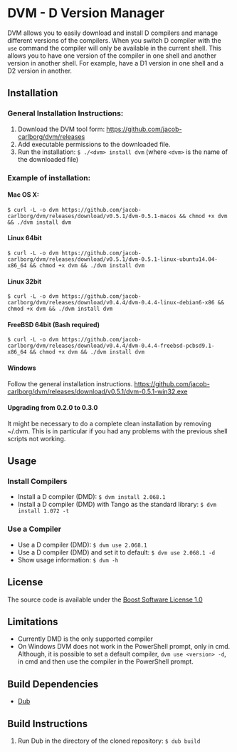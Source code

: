 # DVM - D Version Manager

DVM allows you to easily download and install D compilers and manage different versions of the
compilers. When you switch D compiler with the `use` command the compiler will only be
available in the current shell. This allows you to have one version of the compiler in one
shell and another version in another shell. For example, have a D1 version in one shell and a
D2 version in another.

## Installation

### General Installation Instructions:

1. Download the DVM tool form: https://github.com/jacob-carlborg/dvm/releases
2. Add executable permissions to the downloaded file.
3. Run the installation: `$ ./<dvm> install dvm` (where `<dvm>` is the name of the downloaded file)

### Example of installation:

#### Mac OS X:

    $ curl -L -o dvm https://github.com/jacob-carlborg/dvm/releases/download/v0.5.1/dvm-0.5.1-macos && chmod +x dvm && ./dvm install dvm

#### Linux 64bit

    $ curl -L -o dvm https://github.com/jacob-carlborg/dvm/releases/download/v0.5.1/dvm-0.5.1-linux-ubuntu14.04-x86_64 && chmod +x dvm && ./dvm install dvm

#### Linux 32bit

    $ curl -L -o dvm https://github.com/jacob-carlborg/dvm/releases/download/v0.4.4/dvm-0.4.4-linux-debian6-x86 && chmod +x dvm && ./dvm install dvm

#### FreeBSD 64bit (Bash required)

    $ curl -L -o dvm https://github.com/jacob-carlborg/dvm/releases/download/v0.4.4/dvm-0.4.4-freebsd-pcbsd9.1-x86_64 && chmod +x dvm && ./dvm install dvm

#### Windows

Follow the general installation instructions.
https://github.com/jacob-carlborg/dvm/releases/download/v0.5.1/dvm-0.5.1-win32.exe

#### Upgrading from 0.2.0 to 0.3.0

It might be necessary to do a complete clean installation by removing ~/.dvm. This is in
particular if you had any problems with the previous shell scripts not working.

## Usage

### Install Compilers

* Install a D compiler (DMD): `$ dvm install 2.068.1`
* Install a D compiler (DMD) with Tango as the standard library: `$ dvm install 1.072 -t`

### Use a Compiler

* Use a D compiler (DMD): `$ dvm use 2.068.1`
* Use a D compiler (DMD) and set it to default: `$ dvm use 2.068.1 -d`
* Show usage information: `$ dvm -h`

## License

The source code is available under the [Boost Software License 1.0](http://www.boost.org/LICENSE_1_0.txt)

## Limitations

* Currently DMD is the only supported compiler
* On Windows DVM does not work in the PowerShell prompt, only in cmd. Although,
  it is possible to set a default compiler, `dvm use <version> -d`, in cmd and
  then use the compiler in the PowerShell prompt.

## Build Dependencies

* [Dub](http://code.dlang.org/download)

## Build Instructions

1. Run Dub in the directory of the cloned repository: `$ dub build`
